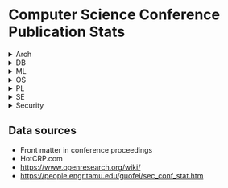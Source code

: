 # Computer Science Conference Publication Stats

<details>
<summary>
Arch
</summary>
<IMG SRC="https://github.com/emeryberger/csconferences/blob/main/graphs/ASPLOS.png" WIDTH="500"></IMG>
<IMG SRC="https://github.com/emeryberger/csconferences/blob/main/graphs/HPCA.png" WIDTH="500"></IMG>
<IMG SRC="https://github.com/emeryberger/csconferences/blob/main/graphs/ISCA.png" WIDTH="500"></IMG>
<IMG SRC="https://github.com/emeryberger/csconferences/blob/main/graphs/MICRO.png" WIDTH="500"></IMG>
</details>

<details>
<summary>
DB
</summary>
<IMG SRC="https://github.com/emeryberger/csconferences/blob/main/graphs/SIGMOD.png" WIDTH="500"></IMG>
<IMG SRC="https://github.com/emeryberger/csconferences/blob/main/graphs/VLDB.png" WIDTH="500"></IMG>
</details>

<details>
<summary>
ML
</summary>
<IMG SRC="https://github.com/emeryberger/csconferences/blob/main/graphs/ICLR.png" WIDTH="500"></IMG>
<IMG SRC="https://github.com/emeryberger/csconferences/blob/main/graphs/ICML.png" WIDTH="500"></IMG>
<IMG SRC="https://github.com/emeryberger/csconferences/blob/main/graphs/NeurIPS.png" WIDTH="500"></IMG>
</details>

<details>
<summary>
OS
</summary>
<IMG SRC="https://github.com/emeryberger/csconferences/blob/main/graphs/EuroSys.png" WIDTH="500"></IMG>
<IMG SRC="https://github.com/emeryberger/csconferences/blob/main/graphs/FAST.png" WIDTH="500"></IMG>
<IMG SRC="https://github.com/emeryberger/csconferences/blob/main/graphs/OSDI.png" WIDTH="500"></IMG>
<IMG SRC="https://github.com/emeryberger/csconferences/blob/main/graphs/SOSP.png" WIDTH="500"></IMG>
<IMG SRC="https://github.com/emeryberger/csconferences/blob/main/graphs/USENIX-ATC.png" WIDTH="500"></IMG>
</details>

<details>
<summary>
PL
</summary>
<IMG SRC="https://github.com/emeryberger/csconferences/blob/main/graphs/CC.png" WIDTH="500"></IMG>
<IMG SRC="https://github.com/emeryberger/csconferences/blob/main/graphs/ICFP.png" WIDTH="500"></IMG>
<IMG SRC="https://github.com/emeryberger/csconferences/blob/main/graphs/ISMM.png" WIDTH="500"></IMG>
<IMG SRC="https://github.com/emeryberger/csconferences/blob/main/graphs/OOPSLA.png" WIDTH="500"></IMG>
<IMG SRC="https://github.com/emeryberger/csconferences/blob/main/graphs/PLDI.png" WIDTH="500"></IMG>
<IMG SRC="https://github.com/emeryberger/csconferences/blob/main/graphs/POPL.png" WIDTH="500"></IMG>
<IMG SRC="https://github.com/emeryberger/csconferences/blob/main/graphs/PPoPP.png" WIDTH="500"></IMG>
</details>

<details>
<summary>
SE
</summary>
<IMG SRC="https://github.com/emeryberger/csconferences/blob/main/graphs/ASE.png" WIDTH="500"></IMG>
<IMG SRC="https://github.com/emeryberger/csconferences/blob/main/graphs/FSE.png" WIDTH="500"></IMG>
<IMG SRC="https://github.com/emeryberger/csconferences/blob/main/graphs/ICSE.png" WIDTH="500"></IMG>
<IMG SRC="https://github.com/emeryberger/csconferences/blob/main/graphs/ISSTA.png" WIDTH="500"></IMG>
</details>

<details>
<summary>
Security
</summary>
<IMG SRC="https://github.com/emeryberger/csconferences/blob/main/graphs/CCS.png" WIDTH="500"></IMG>
<IMG SRC="https://github.com/emeryberger/csconferences/blob/main/graphs/NDSS.png" WIDTH="500"></IMG>
<IMG SRC="https://github.com/emeryberger/csconferences/blob/main/graphs/Oakland.png" WIDTH="500"></IMG>
<IMG SRC="https://github.com/emeryberger/csconferences/blob/main/graphs/UsenixSec.png" WIDTH="500"></IMG>
</details>

## Data sources

* Front matter in conference proceedings
* HotCRP.com
* https://www.openresearch.org/wiki/
* https://people.engr.tamu.edu/guofei/sec_conf_stat.htm
